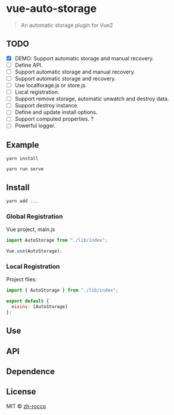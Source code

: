 # vue-auto-storage

> An automatic storage plugin for Vue2

## TODO

- [x] DEMO: Support automatic storage and manual recovery.
- [ ] Define API.
- [ ] Support automatic storage and manual recovery.
- [ ] Support automatic storage and recovery.
- [ ] Use localforage.js or store.js.
- [ ] Local registration.
- [ ] Support remove storage, automatic unwatch and destroy data.
- [ ] Support destroy instance.
- [ ] Define and update install options.
- [ ] Support computed properties. ?
- [ ] Powerful logger.

## Example

```
yarn install

yarn run serve
```

## Install

```bash
yarn add ...
```

### Global Registration

Vue project, main.js

```javascript
import AutoStorage from "./lib/index";

Vue.use(AutoStorage);
```

### Local Registration

Project files:

```javascript
import { AutoStorage } from "./lib/index";

export default {
  mixins: [AutoStorage]
};
```

## Use

## API

## Dependence

## License

MIT © [zh-rocco](https://github.com/zh-rocco)
